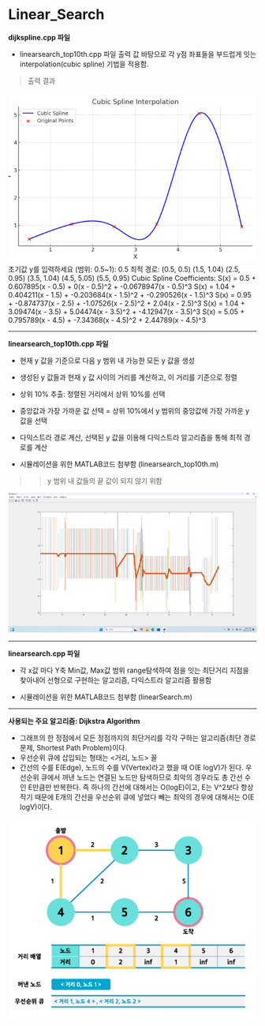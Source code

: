 # Linear_Search

**dijkspline.cpp 파일**
- linearsearch_top10th.cpp 파일 출력 값 바탕으로 각 y점 좌표들을 부드럽게 잇는 interpolation(cubic spline) 기법을 적용함.
> 출력 결과
<img src="./images/dijkstra_interpolation.png" alt="Graph images">
초기값 y를 입력하세요 (범위: 0.5~1): 0.5
최적 경로:
(0.5, 0.5)
(1.5, 1.04)
(2.5, 0.95)
(3.5, 1.04)
(4.5, 5.05)
(5.5, 0.95)
Cubic Spline Coefficients:
S(x) = 0.5 + 0.607895(x - 0.5) + 0(x - 0.5)^2 + -0.0678947(x - 0.5)^3
S(x) = 1.04 + 0.404211(x - 1.5) + -0.203684(x - 1.5)^2 + -0.290526(x - 1.5)^3
S(x) = 0.95 + -0.874737(x - 2.5) + -1.07526(x - 2.5)^2 + 2.04(x - 2.5)^3
S(x) = 1.04 + 3.09474(x - 3.5) + 5.04474(x - 3.5)^2 + -4.12947(x - 3.5)^3
S(x) = 5.05 + 0.795789(x - 4.5) + -7.34368(x - 4.5)^2 + 2.44789(x - 4.5)^3

---

**linearsearch_top10th.cpp 파일**

- 현재 y 값을 기준으로 다음 y 범위 내 가능한 모든 y 값을 생성
- 생성된 y 값들과 현재 y 값 사이의 거리를 계산하고, 이 거리를 기준으로 정렬
- 상위 10% 추출: 정렬된 거리에서 상위 10%를 선택

- 중앙값과 가장 가까운 값 선택 = 상위 10%에서 y 범위의 중앙값에 가장 가까운 y 값을 선택
- 다익스트라 경로 계산, 선택된 y 값을 이용해 다익스트라 알고리즘을 통해 최적 경로를 계산
- 시뮬레이션을 위한 MATLAB코드 첨부함 (linearsearch_top10th.m)
>> y 범위 내 값들의 끝 값이 되지 않기 위함

<img src="./images/image1.png" alt="MATLAB images">

---

**linearsearch.cpp 파일**
- 각 x값 마다 Y축 Min값, Max값 범위 range탐색하여 점을 잇는 최단거리 지점을 찾아내어 선형으로 구현하는 알고리즘, 다익스트라 알고리즘 활용함
+ 시뮬레이션을 위한 MATLAB코드 첨부함 (linearSearch.m)

---

**사용되는 주요 알고리즘: Dijkstra Algorithm**
- 그래프의 한 정점에서 모든 정점까지의 최단거리를 각각 구하는 알고리즘(최단 경로 문제, Shortest Path Problem)이다.
- 우선순위 큐에 삽입되는 형태는 <거리, 노드> 꼴
- 간선의 수를 E(Edge), 노드의 수를 V(Vertex)라고 했을 때 O(E logV)가 된다.
  우선순위 큐에서 꺼낸 노드는 연결된 노드만 탐색하므로 최악의 경우라도 총 간선 수인 E만큼만 반복한다. 즉 하나의 간선에 대해서는 O(logE)이고, E는 V^2보다 항상 작기 때문에 E개의 간선을 우선순위 큐에 넣었다 빼는 최악의 경우에 대해서는 O(E logV)이다.
<img src="./images/image2.png" alt="MATLAB images">
